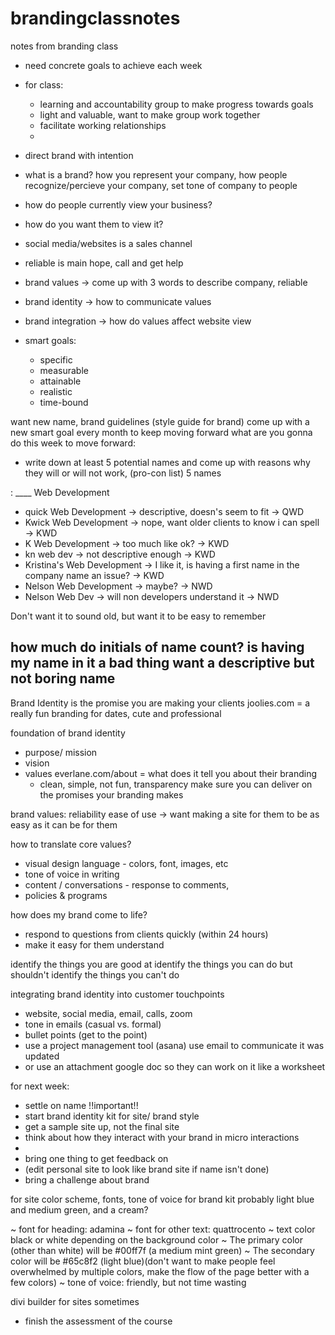 # brandingclassnotes
notes from branding class

- need concrete goals to achieve each week
- for class: 
   - learning and accountability group to make progress towards goals
   - light and valuable, want to make group work together
   - facilitate working relationships
   - 
- direct brand with intention
- what is a brand? how you represent your company, how people recognize/percieve your company, set tone of company to people

- how do people currently view your business?
- how do you want them to view it?
- social media/websites is a sales channel
- reliable is main hope, call and get help

- brand values -> come up with 3 words to describe company, reliable
- brand identity -> how to communicate values
- brand integration -> how do values affect website view

- smart goals:
   - specific
   - measurable
   - attainable
   - realistic
   - time-bound

want new name, brand guidelines (style guide for brand)
come up with a new smart goal every month to keep moving forward
what are you gonna do this week to move forward:
- write down at least 5 potential names and come up with reasons why they will or will not work, (pro-con list)
5 names 

: ____ Web Development
- quick Web Development -> descriptive, doesn's seem to fit -> QWD
- Kwick Web Development -> nope, want older clients to know i can spell -> KWD
- K Web Development -> too much like ok? -> KWD
- kn web dev -> not descriptive enough -> KWD
- Kristina's Web Development -> I like it, is having a first name in the company name an issue? -> KWD
- Nelson Web Development -> maybe? -> NWD
- Nelson Web Dev -> will non developers understand it -> NWD

Don't want it to sound old, but want it to be easy to remember

how much do initials of name count?
is having my name in it a bad thing
want a descriptive but not boring name
---------------------------------------
Brand Identity is the promise you are making your clients
joolies.com = a really fun branding for dates, cute and professional

foundation of brand identity
- purpose/ mission
- vision
- values
everlane.com/about = what does it tell you about their branding
   - clean, simple, not fun, transparency
make sure you can deliver on the promises your branding makes

brand  values: 
reliability
ease of use -> want making a site for them to be as easy as it can be for them

how to translate core values?
- visual design language - colors, font, images, etc
- tone of voice in writing
- content / conversations - response to comments, 
- policies & programs

 how does my brand come to life?
 - respond to questions from clients quickly (within 24 hours)
 - make it easy for them understand
 
 
 identify the things you are good at 
 identify the things you can do but shouldn't
 identify the things you can't do
 
 integrating brand identity into customer touchpoints
 - website, social media, email, calls, zoom
 - tone in emails (casual vs. formal)
 - bullet points (get to the point)
 - use a project management tool (asana) use email to communicate it was updated
 - or use an attachment google doc so they can work on it like a worksheet
 
 

for next week:
- settle on name !!important!!
- start brand identity kit for site/ brand style            
- get a sample site up, not the final site
 - think about how they interact with your brand in micro interactions
 - 
- bring one thing to get feedback on
- (edit personal site to look like brand site if name isn't done)
- bring a challenge about brand 

for site color scheme, fonts, tone of voice for brand kit
 probably light blue and medium green, 
 and a cream?
 
~ font for heading: adamina
~ font for other text: quattrocento
~ text color black or white depending on the background color
~ The primary color (other than white) will be #00ff7f (a medium mint green)
~ The secondary color will be #65c8f2 (light blue)(don't want to make people feel overwhelmed by multiple colors, make the flow of the page better with a few colors)
~ tone of voice: friendly, but not time wasting


divi builder for sites sometimes

- finish the assessment of the course
